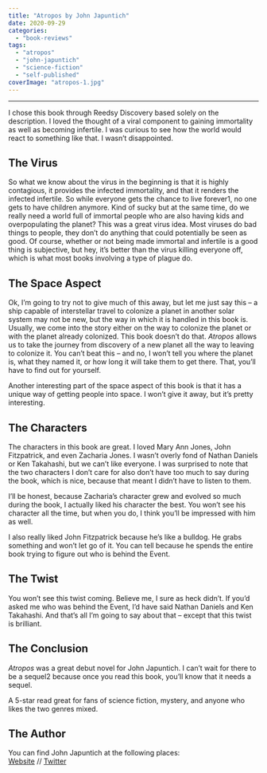 ```yaml
---
title: "Atropos by John Japuntich"
date: 2020-09-29
categories: 
  - "book-reviews"
tags: 
  - "atropos"
  - "john-japuntich"
  - "science-fiction"
  - "self-published"
coverImage: "atropos-1.jpg"
---
```


* * *

I chose this book through Reedsy Discovery based solely on the description. I loved the thought of a viral component to gaining immortality as well as becoming infertile. I was curious to see how the world would react to something like that. I wasn’t disappointed.

## The Virus

So what we know about the virus in the beginning is that it is highly contagious, it provides the infected immortality, and that it renders the infected infertile. So while everyone gets the chance to live forever1, no one gets to have children anymore. Kind of sucky but at the same time, do we really need a world full of immortal people who are also having kids and overpopulating the planet? This was a great virus idea. Most viruses do bad things to people, they don’t do anything that could potentially be seen as good. Of course, whether or not being made immortal and infertile is a good thing is subjective, but hey, it’s better than the virus killing everyone off, which is what most books involving a type of plague do.

## The Space Aspect

Ok, I’m going to try not to give much of this away, but let me just say this – a ship capable of interstellar travel to colonize a planet in another solar system may not be new, but the way in which it is handled in this book is. Usually, we come into the story either on the way to colonize the planet or with the planet already colonized. This book doesn’t do that. _Atropos_ allows us to take the journey from discovery of a new planet all the way to leaving to colonize it. You can’t beat this – and no, I won’t tell you where the planet is, what they named it, or how long it will take them to get there. That, you’ll have to find out for yourself.

Another interesting part of the space aspect of this book is that it has a unique way of getting people into space. I won’t give it away, but it’s pretty interesting.

## The Characters

The characters in this book are great. I loved Mary Ann Jones, John Fitzpatrick, and even Zacharia Jones. I wasn’t overly fond of Nathan Daniels or Ken Takahashi, but we can’t like everyone. I was surprised to note that the two characters I don’t care for also don’t have too much to say during the book, which is nice, because that meant I didn’t have to listen to them.

I’ll be honest, because Zacharia’s character grew and evolved so much during the book, I actually liked his character the best. You won’t see his character all the time, but when you do, I think you’ll be impressed with him as well.

I also really liked John Fitzpatrick because he’s like a bulldog. He grabs something and won’t let go of it. You can tell because he spends the entire book trying to figure out who is behind the Event.

## The Twist

You won’t see this twist coming. Believe me, I sure as heck didn’t. If you’d asked me who was behind the Event, I’d have said Nathan Daniels and Ken Takahashi. And that’s all I’m going to say about that – except that this twist is brilliant.

## The Conclusion

_Atropos_ was a great debut novel for John Japuntich. I can’t wait for there to be a sequel2 because once you read this book, you’ll know that it needs a sequel.

A 5-star read great for fans of science fiction, mystery, and anyone who likes the two genres mixed.

## The Author

You can find John Japuntich at the following places:  
[Website](https://johnjapuntich.com/) // [Twitter](https://twitter.com/johnjapuntich)
